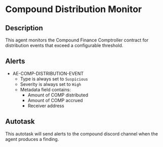 # Compound Distribution Monitor

## Description

This agent monitors the Compound Finance Comptroller contract for distribution events
that exceed a configurable threshold.

## Alerts

<!-- -->
- AE-COMP-DISTRIBUTION-EVENT
  - Type is always set to `Suspicious`
  - Severity is always set to `High`
  - Metadata field contains:
    - Amount of COMP distributed
    - Amount of COMP accrued
    - Receiver address

## Autotask

This autotask will send alerts to the compound discord channel when the agent produces a finding.